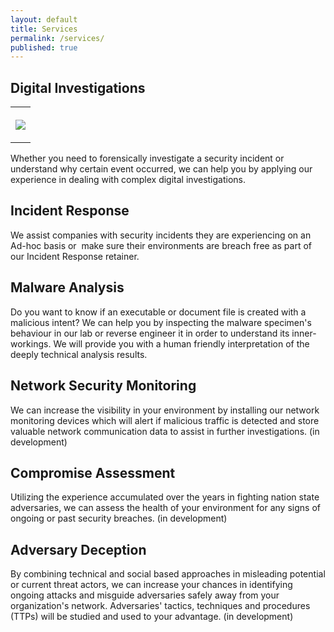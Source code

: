 ```yaml
---
layout: default
title: Services
permalink: /services/
published: true
---
```


## Digital Investigations

 <table style="width:100%">
  <tr>
    <th>
      <p style="text-align:left>Whether you need to forensically investigate a security incident or understand why certain event occurred, we can help you by applying our experience in dealing with complex digital investigations.</p>
    </th>
    <th><p style="text-align:left;"><img src="{{ site.baseurl }}/images/forensics.png"></p></th>
  </tr>
</table> 

Whether you need to forensically investigate a security incident or understand why certain event occurred, we can help you by applying our experience in dealing with complex digital investigations.


## Incident Response
We assist companies with security incidents they are experiencing on an Ad-hoc basis or  make sure their environments are breach free as part of our Incident Response retainer.

## Malware Analysis
Do you want to know if an executable or document file is created with a malicious intent? We can help you by inspecting the malware specimen's behaviour in our lab or reverse engineer it in order to understand its inner-workings. We will provide you with a human friendly interpretation of the deeply technical analysis results.

## Network Security Monitoring
We can increase the visibility in your environment by installing our network monitoring devices which will alert if malicious traffic is detected and store valuable network communication data to assist in further investigations. (in development)

## Compromise Assessment
Utilizing the experience accumulated over the years in fighting nation state adversaries, we can assess the health of your environment for any signs of ongoing or past security breaches. (in development)

## Adversary Deception
By combining technical and social based approaches in misleading potential or current threat actors, we can increase your chances in identifying ongoing attacks and misguide adversaries safely away from your organization's network. Adversaries' tactics, techniques and procedures (TTPs) will be studied and used to your advantage. (in development)
